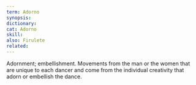 ```yaml
---
term: Adorno
synopsis:
dictionary:
cat: Adorno
skill:
also: Firulete
related:
---
```

Adornment; embellishment.
Movements from the man or the women that are unique to each dancer
and come from the individual creativity that adorn or
embellish the dance.
